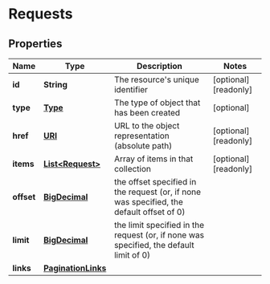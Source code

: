 

# Requests

## Properties

| Name | Type | Description | Notes |
| ------------ | ------------- | ------------- | ------------- |
| **id** | **String** | The resource&#39;s unique identifier |  [optional] [readonly] |
| **type** | [**Type**](Type.md) | The type of object that has been created |  [optional] |
| **href** | [**URI**](URI.md) | URL to the object representation (absolute path) |  [optional] [readonly] |
| **items** | [**List&lt;Request&gt;**](Request.md) | Array of items in that collection |  [optional] [readonly] |
| **offset** | [**BigDecimal**](BigDecimal.md) | the offset specified in the request (or, if none was specified, the default offset of 0) |  |
| **limit** | [**BigDecimal**](BigDecimal.md) | the limit specified in the request (or, if none was specified, the default limit of 0) |  |
| **links** | [**PaginationLinks**](PaginationLinks.md) |  |  |


